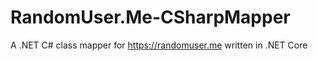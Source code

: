 # RandomUser.Me-CSharpMapper

A .NET C# class mapper for https://randomuser.me written in .NET Core
